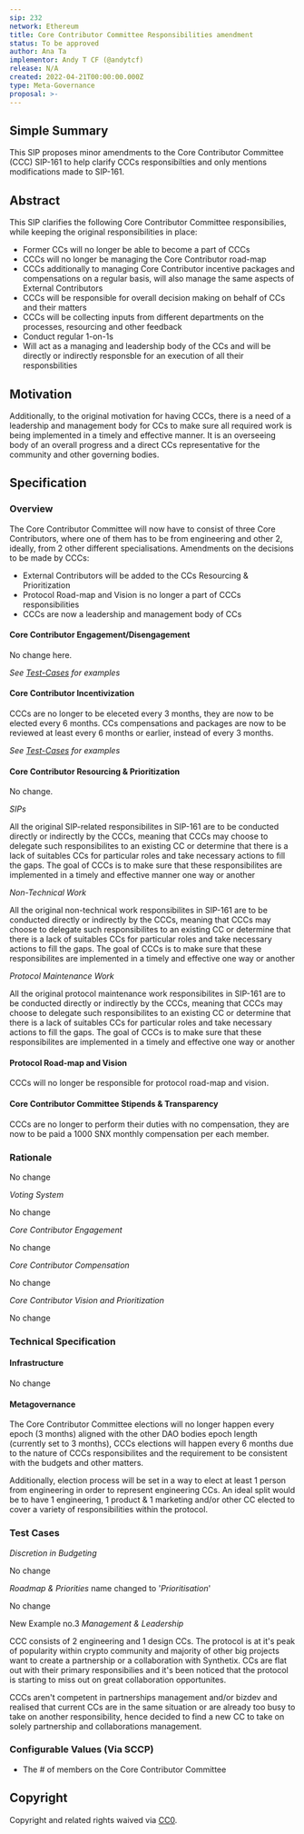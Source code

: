 ```yaml
---
sip: 232
network: Ethereum
title: Core Contributor Committee Responsibilities amendment
status: To be approved
author: Ana Ta
implementor: Andy T CF (@andytcf)
release: N/A
created: 2022-04-21T00:00:00.000Z
type: Meta-Governance
proposal: >-
---
```


## Simple Summary
<!--"If you can't explain it simply, you don't understand it well enough." Simply describe the outcome the proposed changes intends to achieve. This should be non-technical and accessible to a casual community member.-->

This SIP proposes minor amendments to the Core Contributor Committee (CCC) SIP-161 to help clarify CCCs responsibilties and only mentions modifications made to SIP-161.

## Abstract

<!--A short (~200 word) description of the proposed change, the abstract should clearly describe the proposed change. This is what *will* be done if the SIP is implemented, not *why* it should be done or *how* it will be done. If the SIP proposes deploying a new contract, write, "We propose to deploy a new contract that will do x".-->

This SIP clarifies the following Core Contributor Committee responsibilies, while keeping the original responsibilities in place:

- Former CCs will no longer be able to become a part of CCCs
- CCCs will no longer be managing the Core Contributor road-map
- CCCs additionally to managing Core Contributor incentive packages and compensations on a regular basis, will also manage the same aspects of External Contributors
- CCCs will be responsible for overall decision making on behalf of CCs and their matters
- CCCs will be collecting inputs from different departments on the processes, resourcing and other feedback
- Conduct regular 1-on-1s
- Will act as a managing and leadership body of the CCs and will be directly or indirectly responsble for an execution of all their responsbilities

## Motivation

<!--This is the problem statement. This is the *why* of the SIP. It should clearly explain *why* the current state of the protocol is inadequate.  It is critical that you explain *why* the change is needed, if the SIP proposes changing how something is calculated, you must address *why* the current calculation is inaccurate or wrong. This is not the place to describe how the SIP will address the issue!-->

Additionally, to the original motivation for having CCCs, there is a need of a leadership and management body for CCs to make sure all required work is being implemented in a timely and effective manner. It is an overseeing body of an overall progress and a direct CCs representative for the community and other governing bodies. 

## Specification

<!--The specification should describe the syntax and semantics of any new feature, there are five sections
1. Overview
2. Rationale
3. Technical Specification
4. Test Cases
5. Configurable Values
-->

### Overview

<!--This is a high-level overview of *how* the SIP will solve the problem. The overview should clearly describe how the new feature will be implemented.-->

The Core Contributor Committee will now have to consist of three Core Contributors, where one of them has to be from engineering and other 2, ideally, from 2 other different specialisations. Amendments on the decisions to be made by CCCs:

- External Contributors will be added to the CCs Resourcing & Prioritization 
- Protocol Road-map and Vision is no longer a part of CCCs responsibilities
- CCCs are now a leadership and management body of CCs

#### Core Contributor Engagement/Disengagement

No change here.

_See [Test-Cases](#Test-Cases) for examples_

#### Core Contributor Incentivization

CCCs are no longer to be eleceted every 3 months, they are now to be elected every 6 months.
CCs compensations and packages are now to be reviewed at least every 6 months or earlier, instead of every 3 months. 

_See [Test-Cases](#Test-Cases) for examples_

#### Core Contributor Resourcing & Prioritization

No change.

_SIPs_

All the original SIP-related responsibilites in SIP-161 are to be conducted directly or indirectly by the CCCs, meaning that CCCs may choose to delegate such responsibilites to an existing CC or determine that there is a lack of suitables CCs for particular roles and take necessary actions to fill the gaps. The goal of CCCs is to make sure that these responsibilites are implemented in a timely and effective manner one way or another

_Non-Technical Work_

All the original non-technical work responsibilites in SIP-161 are to be conducted directly or indirectly by the CCCs, meaning that CCCs may choose to delegate such responsibilites to an existing CC or determine that there is a lack of suitables CCs for particular roles and take necessary actions to fill the gaps. The goal of CCCs is to make sure that these responsibilites are implemented in a timely and effective one way or another

_Protocol Maintenance Work_

All the original protocol maintenance work responsibilites in SIP-161 are to be conducted directly or indirectly by the CCCs, meaning that CCCs may choose to delegate such responsibilites to an existing CC or determine that there is a lack of suitables CCs for particular roles and take necessary actions to fill the gaps. The goal of CCCs is to make sure that these responsibilites are implemented in a timely and effective one way or another

#### Protocol Road-map and Vision

CCCs will no longer be responsible for protocol road-map and vision.

#### Core Contributor Committee Stipends & Transparency

CCCs are no longer to perform their duties with no compensation, they are now to be paid a 1000 SNX monthly compensation per each member.

### Rationale

<!--This is where you explain the reasoning behind how you propose to solve the problem. Why did you propose to implement the change in this way, what were the considerations and trade-offs? The rationale fleshes out what motivated the design and why particular design decisions were made. It should describe alternate designs that were considered and related work. The rationale may also provide evidence of consensus within the community, and should discuss important objections or concerns raised during discussion.-->

No change

_Voting System_

No change

_Core Contributor Engagement_

No change

_Core Contributor Compensation_

No change

_Core Contributor Vision and Prioritization_

No change

### Technical Specification

#### Infrastructure

No change

#### Metagovernance

The Core Contributor Committee elections will no longer happen every epoch (3 months) aligned with the other DAO bodies epoch length (currently set to 3 months), CCCs elections will happen every 6 months due to the nature of CCCs responsibilites and the requirement to be consistent with the budgets and other matters.

Additionally, election process will be set in a way to elect at least 1 person from engineering in order to represent engineering CCs. An ideal split would be to have 1 engineering, 1 product & 1 marketing and/or other CC elected to cover a variety of responsibilities within the protocol.

### Test Cases

_Discretion in Budgeting_

No change

_Roadmap & Priorities_ name changed to '_Prioritisation_'

No change

New Example no.3
_Management & Leadership_

CCC consists of 2 engineering and 1 design CCs. The protocol is at it's peak of popularity within crypto community and majority of other big projects want to create a partnership or a collaboration with Synthetix. CCs are flat out with their primary responsibilies and it's been noticed that the protocol is starting to miss out on great collaboration opportunites.

CCCs aren't competent in partnerships management and/or bizdev and realised that current CCs are in the same situation or are already too busy to take on another responsibility, hence decided to find a new CC to take on solely partnership and collaborations management. 

### Configurable Values (Via SCCP)

<!--Please list all values configurable via SCCP under this implementation.-->
- The # of members on the Core Contributor Committee
## Copyright
Copyright and related rights waived via [CC0](https://creativecommons.org/publicdomain/zero/1.0/).
